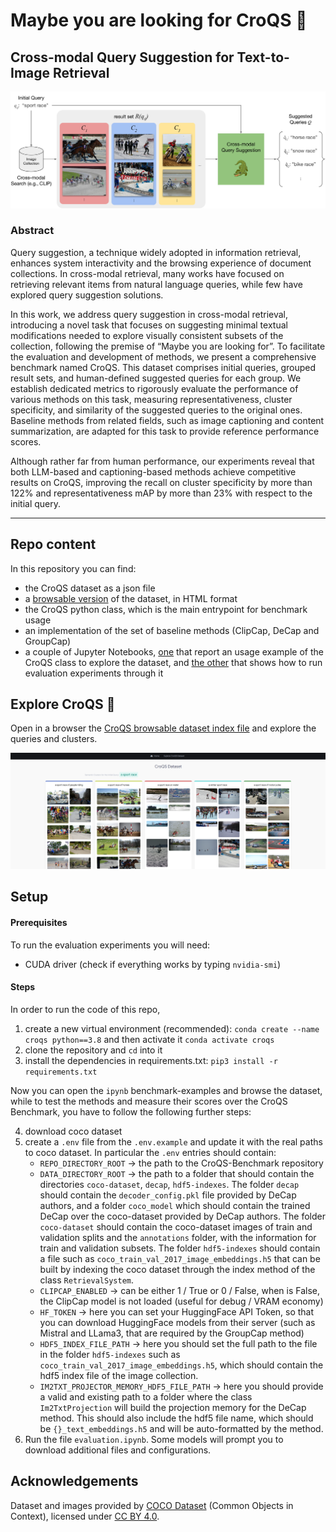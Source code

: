 # Maybe you are looking for CroQS 🐊
## Cross-modal Query Suggestion for Text-to-Image Retrieval

![cross-modal query suggestion architecture schema](./images/cross-modal-query-suggestion-architecture.webp)

### Abstract

Query suggestion, a technique widely adopted in information retrieval, enhances system interactivity and the browsing experience of document collections.
In cross-modal retrieval, many works have focused on retrieving relevant items from natural language queries, while few have explored query suggestion solutions. 

In this work, we address query suggestion in cross-modal retrieval, introducing a novel task that focuses on suggesting minimal textual modifications needed to explore visually consistent subsets of the collection, following the premise of &ldquo;Maybe you are looking for&rdquo;.
To facilitate the evaluation and development of methods, we present a comprehensive benchmark named CroQS.
This dataset comprises initial queries, grouped result sets, and human-defined suggested queries for each group.
We establish dedicated metrics to rigorously evaluate the performance of various methods on this task, measuring representativeness, cluster specificity, and similarity of the suggested queries to the original ones.
Baseline methods from related fields, such as image captioning and content summarization, are adapted for this task to provide reference performance scores.

Although rather far from human performance, our experiments reveal that both LLM-based and captioning-based methods achieve competitive results on CroQS, improving the recall on cluster specificity by more than 122% and representativeness mAP by more than 23% with respect to the initial query.

---

## Repo content

In this repository you can find:
- the CroQS dataset as a json file
- a [browsable version](./browsable-dataset/index.html) of the dataset, in HTML format
- the CroQS python class, which is the main entrypoint for benchmark usage
- an implementation of the set of baseline methods (ClipCap, DeCap and GroupCap)
- a couple of Jupyter Notebooks, [one](./benchmark-examples.ipynb) that report an usage example of the CroQS class to explore the dataset, and [the other](./evaluation.ipynb) that shows how to run evaluation experiments through it


## Explore CroQS 🐊

Open in a browser the [CroQS browsable dataset index file](./browsable-dataset/index.html) and explore the queries and clusters.

![CroQS Browsable Dataset HTML View](./images/croqs-browsable-dataset-example.png)

## Setup


#### Prerequisites

To run the evaluation experiments you will need:
- CUDA driver (check if everything works by typing `nvidia-smi`)

#### Steps

In order to run the code of this repo, 

1. create a new virtual environment (recommended):
`conda create --name croqs python==3.8` and then activate it `conda activate croqs`
2. clone the repository and `cd` into it
3. install the dependencies in requirements.txt: `pip3 install -r requirements.txt`

Now you can open the `ipynb` benchmark-examples and browse the dataset, while to test the methods and measure their scores over the CroQS Benchmark, you have to follow the following further steps:

4. download coco dataset
5. create a `.env` file from the `.env.example` and update it with the real paths to coco dataset. In particular the `.env` entries should contain:
    - `REPO_DIRECTORY_ROOT` &#8594; the path to the CroQS-Benchmark repository
    - `DATA_DIRECTORY_ROOT` &#8594; the path to a folder that should contain the directories `coco-dataset`, `decap`, `hdf5-indexes`. The folder `decap` should contain the `decoder_config.pkl` file provided by DeCap authors, and a folder `coco_model` which should contain the trained DeCap over the coco-dataset provided by DeCap authors. The folder `coco-dataset` should contain the coco-dataset images of train and validation splits and the `annotations` folder, with the information for train and validation subsets. The folder `hdf5-indexes` should contain a file such as `coco_train_val_2017_image_embeddings.h5` that can be built by indexing the coco dataset through the index method of the class `RetrievalSystem`.
    - `CLIPCAP_ENABLED` &#8594; can be either 1 / True or 0 / False, when is False, the ClipCap model is not loaded (useful for debug / VRAM economy)
    - `HF_TOKEN` &#8594; here you can set your HuggingFace API Token, so that you can download HuggingFace models from their server (such as Mistral and LLama3, that are required by the GroupCap method)
    - `HDF5_INDEX_FILE_PATH` &#8594; here you should set the full path to the file in the folder `hdf5-indexes` such as `coco_train_val_2017_image_embeddings.h5`, which should contain the hdf5 index file of the image collection.
    - `IM2TXT_PROJECTOR_MEMORY_HDF5_FILE_PATH` &#8594; here you should provide a valid and existing path to a folder where the class `Im2TxtProjection` will build the projection memory for the DeCap method. This should also include the hdf5 file name, which should be `{}_text_embeddings.h5` and will be auto-formatted by the method.
6. Run the file `evaluation.ipynb`. Some models will prompt you to download additional files and configurations. 



## Acknowledgements

Dataset and images provided by [COCO Dataset]("http://cocodataset.org") (Common Objects in Context), licensed under [CC BY 4.0](https://creativecommons.org/licenses/by/4.0/).